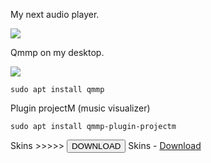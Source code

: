 My next audio player.

<img src="https://skandyns.github.io/img/qmmp.png"/>

Qmmp on my desktop.

<img src="https://skandyns.github.io/img/qmmp2.png"/>

```
sudo apt install qmmp
```
Plugin projectM (music visualizer)
```
sudo apt install qmmp-plugin-projectm
```
Skins >>>>> <a href="http://qmmp.ylsoftware.com/files/skins/qmmp-skins/" target="_blank"><button class="button-download pure-button">DOWNLOAD</button></a>
Skins - <a href="http://qmmp.ylsoftware.com/files/skins/qmmp-skins/" target="_blank">Download</a>

